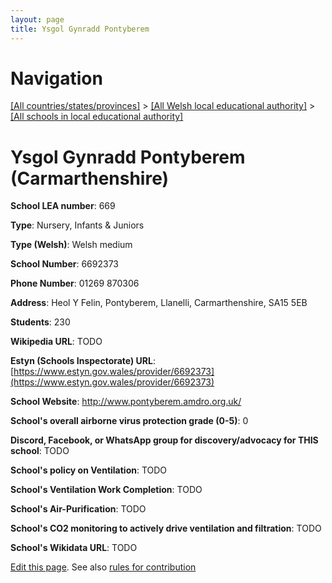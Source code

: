 ```yaml
---
layout: page
title: Ysgol Gynradd Pontyberem
---
```

# Navigation

[[All countries/states/provinces]](../../..) > [[All Welsh local educational authority]](../..) > [[All schools in local educational authority]](..)

# Ysgol Gynradd Pontyberem (Carmarthenshire)

**School LEA number**: 669

**Type**: Nursery, Infants & Juniors

**Type (Welsh)**: Welsh medium

**School Number**: 6692373

**Phone Number**: 01269 870306

**Address**: Heol Y Felin, Pontyberem, Llanelli, Carmarthenshire, SA15 5EB

**Students**: 230

**Wikipedia URL**: TODO

**Estyn (Schools Inspectorate) URL**: [https://www.estyn.gov.wales/provider/6692373](https://www.estyn.gov.wales/provider/6692373)

**School Website**: http://www.pontyberem.amdro.org.uk/

**School's overall airborne virus protection grade (0-5)**: 0

**Discord, Facebook, or WhatsApp group for discovery/advocacy for THIS school**: TODO

**School's policy on Ventilation**: TODO

**School's Ventilation Work Completion**: TODO

**School's Air-Purification**: TODO

**School's CO2 monitoring to actively drive ventilation and filtration**: TODO

**School's Wikidata URL**: TODO




[Edit this page](https://github.com/VentilationProject/Wales/edit/prif/./Carmarthenshire/Ysgol_Gynradd_Pontyberem.md). See also [rules for contribution](../../../contribution-rules/)